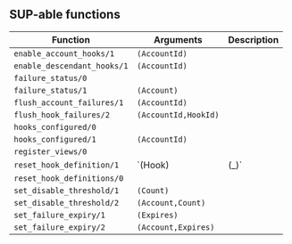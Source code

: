 ## SUP-able functions

| Function | Arguments | Description |
| -------- | --------- | ----------- |
| `enable_account_hooks/1` | `(AccountId)` | |
| `enable_descendant_hooks/1` | `(AccountId)` | |
| `failure_status/0` |  | |
| `failure_status/1` | `(Account)` | |
| `flush_account_failures/1` | `(AccountId)` | |
| `flush_hook_failures/2` | `(AccountId,HookId)` | |
| `hooks_configured/0` |  | |
| `hooks_configured/1` | `(AccountId)` | |
| `register_views/0` |  | |
| `reset_hook_definition/1` | `(Hook) | (_)` | |
| `reset_hook_definitions/0` |  | |
| `set_disable_threshold/1` | `(Count)` | |
| `set_disable_threshold/2` | `(Account,Count)` | |
| `set_failure_expiry/1` | `(Expires)` | |
| `set_failure_expiry/2` | `(Account,Expires)` | |
